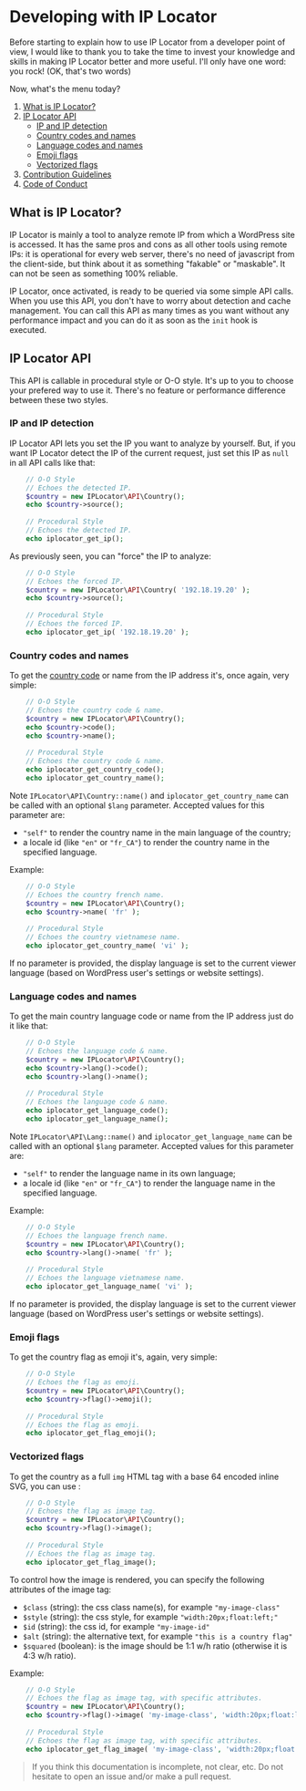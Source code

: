 # Developing with IP Locator

Before starting to explain how to use IP Locator from a developer point of view, I would like to thank you to take the time to invest your knowledge and skills in making IP Locator better and more useful. I'll only have one word: you rock! (OK, that's two words)

Now, what's the menu today?

1. [What is IP Locator?](#what-is-ip-locator)
2. [IP Locator API](#ip-locator-api)
    - [IP and IP detection](#ip-and-ip-detection)
    - [Country codes and names](#country-codes-and-names)
    - [Language codes and names](#language-codes-and-names)
    - [Emoji flags](#emoji-flags)
    - [Vectorized flags](#vectorized-flags)
3. [Contribution Guidelines](/CONTRIBUTING.md)
4. [Code of Conduct](/CODE_OF_CONDUCT.md)

## What is IP Locator?
IP Locator is mainly a tool to analyze remote IP from which a WordPress site is accessed. It has the same pros and cons as all other tools using remote IPs: it is operational for every web server, there's no need of javascript from the client-side, but think about it as something "fakable" or "maskable". It can not be seen as something 100% reliable.

IP Locator, once activated, is ready to be queried via some simple API calls. When you use this API, you don't have to worry about detection and cache management. You can call this API as many times as you want without any performance impact and you can do it as soon as the `init` hook is executed.

## IP Locator API
This API is callable in procedural style or O-O style. It's up to you to choose your prefered way to use it. There's no feature or performance difference between these two styles. 

### IP and IP detection

IP Locator API lets you set the IP you want to analyze by yourself. But, if you want IP Locator detect the IP of the current request, just set this IP as `null` in all API calls like that:
```php
    // O-O Style
    // Echoes the detected IP.
    $country = new IPLocator\API\Country();
    echo $country->source();
    
    // Procedural Style
    // Echoes the detected IP.
    echo iplocator_get_ip();
```
As previously seen, you can "force" the IP to analyze:
```php
    // O-O Style
    // Echoes the forced IP.
    $country = new IPLocator\API\Country( '192.18.19.20' );
    echo $country->source();
    
    // Procedural Style
    // Echoes the forced IP.
    echo iplocator_get_ip( '192.18.19.20' );
```

### Country codes and names
To get the [country code](/COUNTRYCODES.md) or name from the IP address it's, once again, very simple: 
```php
    // O-O Style
    // Echoes the country code & name.
    $country = new IPLocator\API\Country();
    echo $country->code();
    echo $country->name();
    
    // Procedural Style
    // Echoes the country code & name.
    echo iplocator_get_country_code();
    echo iplocator_get_country_name();
```
Note `IPLocator\API\Country::name()` and `iplocator_get_country_name` can be called with an optional `$lang` parameter. Accepted values for this parameter are:
- `"self"` to render the country name in the main language of the country;
- a locale id (like `"en"` or `"fr_CA"`) to render the country name in the specified language.

Example:
```php
    // O-O Style
    // Echoes the country french name.
    $country = new IPLocator\API\Country();
    echo $country->name( 'fr' );
    
    // Procedural Style
    // Echoes the country vietnamese name.
    echo iplocator_get_country_name( 'vi' );
```
If no parameter is provided, the display language is set to the current viewer language (based on WordPress user's settings or website settings). 

### Language codes and names
To get the main country language code or name from the IP address just do it like that: 
```php
    // O-O Style
    // Echoes the language code & name.
    $country = new IPLocator\API\Country();
    echo $country->lang()->code();
    echo $country->lang()->name();
    
    // Procedural Style
    // Echoes the language code & name.
    echo iplocator_get_language_code();
    echo iplocator_get_language_name();
```
Note `IPLocator\API\Lang::name()` and `iplocator_get_language_name` can be called with an optional `$lang` parameter. Accepted values for this parameter are:
- `"self"` to render the language name in its own language;
- a locale id (like `"en"` or `"fr_CA"`) to render the language name in the specified language.

Example:
```php
    // O-O Style
    // Echoes the language french name.
    $country = new IPLocator\API\Country();
    echo $country->lang()->name( 'fr' );
    
    // Procedural Style
    // Echoes the language vietnamese name.
    echo iplocator_get_language_name( 'vi' );
```
If no parameter is provided, the display language is set to the current viewer language (based on WordPress user's settings or website settings). 

### Emoji flags
To get the country flag as emoji it's, again, very simple: 
```php
    // O-O Style
    // Echoes the flag as emoji.
    $country = new IPLocator\API\Country();
    echo $country->flag()->emoji();
    
    // Procedural Style
    // Echoes the flag as emoji.
    echo iplocator_get_flag_emoji();
```

### Vectorized flags
To get the country as a full `img` HTML tag with a base 64 encoded inline SVG, you can use :
```php
    // O-O Style
    // Echoes the flag as image tag.
    $country = new IPLocator\API\Country();
    echo $country->flag()->image();
    
    // Procedural Style
    // Echoes the flag as image tag.
    echo iplocator_get_flag_image();
```
To control how the image is rendered, you can specify the following attributes of the image tag:
- `$class` (string): the css class name(s), for example `"my-image-class"`
- `$style` (string): the css style, for example `"width:20px;float:left;"`
- `$id` (string): the css id, for example `"my-image-id"`
- `$alt` (string): the alternative text, for example `"this is a country flag"`
- `$squared` (boolean): is the image should be 1:1 w/h ratio (otherwise it is 4:3 w/h ratio).

Example:
```php
    // O-O Style
    // Echoes the flag as image tag, with specific attributes.
    $country = new IPLocator\API\Country();
    echo $country->flag()->image( 'my-image-class', 'width:20px;float:left;', 'my-image-id', 'this is a country flag', true );
    
    // Procedural Style
    // Echoes the flag as image tag, with specific attributes.
    echo iplocator_get_flag_image( 'my-image-class', 'width:20px;float:left;', 'my-image-id', 'this is a country flag', true );
```

> If you think this documentation is incomplete, not clear, etc. Do not hesitate to open an issue and/or make a pull request.
